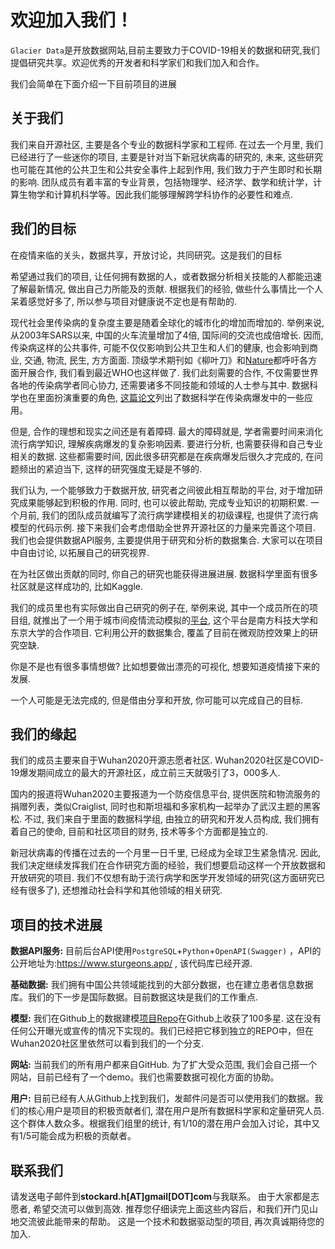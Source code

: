 # 欢迎加入我们！

`Glacier Data`是开放数据网站,目前主要致力于COVID-19相关的数据和研究,我们提倡研究共享。欢迎优秀的开发者和科学家们和我们加入和合作。

我们会简单在下面介绍一下目前项目的进展

## 关于我们

我们来自开源社区, 主要是各个专业的数据科学家和工程师. 在过去一个月里, 我们已经进行了一些迷你的项目, 主要是针对当下新冠状病毒的研究的, 未来, 这些研究也可能在其他的公共卫生和公共安全事件上起到作用, 我们致力于产生即时和长期的影响.
团队成员有着丰富的专业背景，包括物理学、经济学、数学和统计学，计算生物学和计算机科学等。因此我们能够理解跨学科协作的必要性和难点.

## 我们的目标

在疫情来临的关头，数据共享，开放讨论，共同研究。这是我们的目标

希望通过我们的项目, 让任何拥有数据的人，或者数据分析相关技能的人都能迅速了解最新情况, 做出自己力所能及的贡献.
根据我们的经验, 做些什么事情比一个人呆着感觉好多了, 所以参与项目对健康说不定也是有帮助的.

现代社会里传染病的复杂度主要是随着全球化的城市化的增加而增加的. 举例来说, 从2003年SARS以来, 中国的火车流量增加了4倍, 国际间的交流也成倍增长. 因而, 传染病这样的公共事件, 可能不仅仅影响到公共卫生和人们的健康, 也会影响到商业, 交通, 物流, 民生, 方方面面. 顶级学术期刊如《柳叶刀》和[Nature](https://www.nature.com/articles/s41586-019-1717-y)都呼吁各方面开展合作, 我们看到最近WHO也这样做了. 我们此刻需要的合作, 不仅需要世界各地的传染病学者同心协力, 还需要诸多不同技能和领域的人士参与其中. 数据科学也在里面扮演重要的角色, [这篇论文](https://royalsocietypublishing。org/doi/pdf/10。1098/rstb。2018。0276)列出了数据科学在传染病爆发中的一些应用。

但是, 合作的理想和现实之间还是有着障碍. 最大的障碍就是, 学者需要时间来消化流行病学知识, 理解疾病爆发的复杂影响因素. 要进行分析, 也需要获得和自己专业相关的数据. 这些都需要时间, 因此很多研究都是在疾病爆发后很久才完成的, 在问题频出的紧迫当下, 这样的研究强度无疑是不够的.

我们认为, 一个能够致力于数据开放, 研究者之间彼此相互帮助的平台, 对于增加研究成果能够起到积极的作用. 同时, 也可以彼此帮助, 完成专业知识的初期积累. 一个月前, 我们的团队成员就编写了流行病学建模相关的初级课程, 也提供了流行病模型的代码示例. 接下来我们会考虑借助全世界开源社区的力量来完善这个项目. 我们也会提供数据API服务, 主要提供用于研究和分析的数据集合. 大家可以在项目中自由讨论, 以拓展自己的研究视界.

在为社区做出贡献的同时, 你自己的研究也能获得进展进展. 数据科学里面有很多社区就是这样成功的, 比如Kaggle.

我们的成员里也有实际做出自己研究的例子在, 举例来说, 其中一个成员所在的项目组, 就推出了一个用于城市间疫情流动模拟的[平台](https://newshub.sustech.edu.cn/zh/html/202002/34047.html?from=timeline&isappinstalled=0), 这个平台是南方科技大学和东京大学的合作项目. 它利用公开的数据集合, 覆盖了目前在微观防控效果上的研究空缺.

你是不是也有很多事情想做? 比如想要做出漂亮的可视化, 想要知道疫情接下来的发展.

一个人可能是无法完成的, 但是借由分享和开放, 你可能可以完成自己的目标.

## 我们的缘起

我们的成员主要来自于Wuhan2020开源志愿者社区. Wuhan2020社区是COVID-19爆发期间成立的最大的开源社区，成立前三天就吸引了3，000多人.

国内的报道将Wuhan2020主要报道为一个防疫信息平台, 提供医院和物流服务的捐赠列表，类似Craiglist, 同时也和斯坦福和多家机构一起举办了武汉主题的黑客松. 不过, 我们来自于里面的数据科学组, 由独立的研究和开发人员构成, 我们拥有着自己的使命, 目前和社区项目的财务, 技术等多个方面都是独立的.

新冠状病毒的传播在过去的一个月里一日千里, 已经成为全球卫生紧急情况. 因此, 我们决定继续发挥我们在合作研究方面的经验，我们想要启动这样一个开放数据和开放研究的项目. 我们不仅想有助于流行病学和医学开发领域的研究(这方面研究已经有很多了), 还想推动社会科学和其他领域的相关研究.

## 项目的技术进展

**数据API服务:** 目前后台API使用`PostgreSQL`+`Python`+`OpenAPI(Swagger)` ，API的公开地址为:https://www.sturgeons.app/ , 该代码库已经开源.

**基础数据:** 我们拥有中国公共领域能找到的大部分数据，也在建立患者信息数据库。我们的下一步是国际数据。目前数据这块是我们的工作重点.

**模型:** 我们在Github上的数据建模[项目Repo](https://github。com/wuhan2020/Covid-19-data-science)在Github上收获了100多星. 这在没有任何公开曝光或宣传的情况下实现的。我们已经把它移到独立的REPO中，但在Wuhan2020社区里依然可以看到我们的一个分支.

**网站:** 当前我们的所有用户都来自GitHub. 为了扩大受众范围, 我们会自己搭一个网站，目前已经有了一个demo。我们也需要数据可视化方面的协助。

**用户:** 目前已经有人从Github上找到我们，发邮件问是否可以使用我们的数据。我们的核心用户是项目的积极贡献者们, 潜在用户是所有数据科学家和定量研究人员. 这个群体人数众多。根据我们组里的统计, 有1/10的潜在用户会加入讨论，其中又有1/5可能会成为积极的贡献者。


## 联系我们

请发送电子邮件到**stockard.h[AT]gmail[DOT]com**与我联系。
由于大家都是志愿者, 希望交流可以做到高效. 推荐您仔细读完上面这些内容后，和我们开门见山地交流彼此能带来的帮助。
这是一个技术和数据驱动型的项目, 再次真诚期待您的加入.

